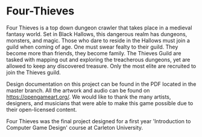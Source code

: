 # Four-Thieves

Four Thieves is a top down dungeon crawler that takes place in a medieval fantasy world. Set in Black Hallows, this dangerous realm has dungeons, monsters, and magic. Those who dare to reside in the Hallows must join a guild when coming of age. One must swear fealty to their guild. They become more than friends, they become family. The Thieves Guild are tasked with mapping out and exploring the treacherous dungeons, yet are allowed to keep any discovered treasure. Only the most elite are recruited to join the Thieves guild.

Design documentation on this project can be found in the PDF located in the master branch. All the artwork and audio can be found on https://opengameart.org/. We would like to thank the many artists, designers, and musicians that were able to make this game possible due to their open-licensed content.

Four Thieves was the final project designed for a first year 'Introduction to Computer Game Design' course at Carleton University. 

